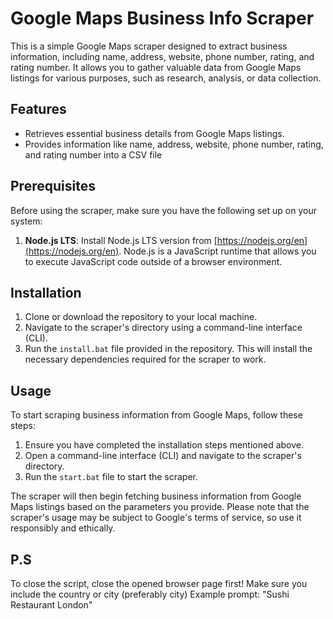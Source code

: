# Google Maps Business Info Scraper

This is a simple Google Maps scraper designed to extract business information, including name, address, website, phone number, rating, and rating number. It allows you to gather valuable data from Google Maps listings for various purposes, such as research, analysis, or data collection.

## Features

- Retrieves essential business details from Google Maps listings.
- Provides information like name, address, website, phone number, rating, and rating number into a CSV file

## Prerequisites

Before using the scraper, make sure you have the following set up on your system:

1. **Node.js LTS**: Install Node.js LTS version from [https://nodejs.org/en](https://nodejs.org/en). Node.js is a JavaScript runtime that allows you to execute JavaScript code outside of a browser environment.

## Installation

1. Clone or download the repository to your local machine.
2. Navigate to the scraper's directory using a command-line interface (CLI).
3. Run the `install.bat` file provided in the repository. This will install the necessary dependencies required for the scraper to work.

## Usage

To start scraping business information from Google Maps, follow these steps:

1. Ensure you have completed the installation steps mentioned above.
2. Open a command-line interface (CLI) and navigate to the scraper's directory.
3. Run the `start.bat` file to start the scraper.

The scraper will then begin fetching business information from Google Maps listings based on the parameters you provide. Please note that the scraper's usage may be subject to Google's terms of service, so use it responsibly and ethically.

## P.S

To close the script, close the opened browser page first!
Make sure you include the country or city (preferably city)
Example prompt: "Sushi Restaurant London"
